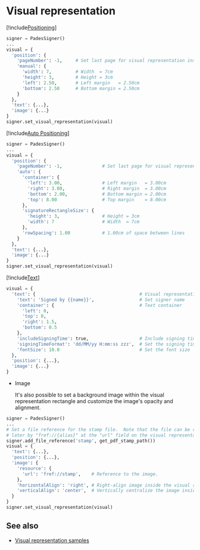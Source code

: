 ﻿# Visual representation

[!include[Positioning](../../../includes/visual-rep/positioning.md)]

```python
signer = PadesSigner()
...
visual = {
  'position': {
    'pageNumber': -1,     # Set last page for visual representation insertion
    'manual': {
      'width': 7,         # Width  = 7cm
      'height': 3,        # Height = 3cm
      'left': 2.50,       # Left margin   = 2.50cm
      'bottom': 2.50      # Bottom margin = 2.50cm
    }
  },
  'text': {...},
  'image': {...}
}
signer.set_visual_representation(visual)
```

[!include[Auto Positioning](../../../includes/visual-rep/auto-positioning.md)]

```python
signer = PadesSigner()
...
visual = {
  'position': {
    'pageNumber': -1,               # Set last page for visual representations insertion
    'auto': {
      'container': {
        'left': 3.00,               # Left margin   = 3.00cm
        'right': 3.00,              # Right margin  = 3.00cm
        'bottom': 2.00,             # Bottom margin = 2.00cm
        'top': 8.00                 # Top margin    = 8.00cm
      },
      'signatureRectangleSize': {
        'height': 3,                # Height = 3cm
        'width': 7                  # Width  = 7cm
      },
      'rowSpacing': 1.00            # 1.00cm of space between lines
    }
  },
  'text': {...},
  'image': {...}
}
signer.set_visual_representation(visual)
```

[!include[Text](../../../includes/visual-rep/text.md)]

```python
visual = {
  'text': {                                       # Visual representation text
    'text': 'Signed by {{name}}',                 # Set signer name
    'container': {                                # Text container
      'left': 0,
      'top': 0,
      'right': 1.5,
      'bottom': 0.5
    },
    'includeSigningTime': true,                   # Include signing time
    'signingTimeFormat': 'dd/MM/yy H:mm:ss zzz',  # Set the signing time format
    'fontSize': 10.0                              # Set the font size
  },
  'position': {...},
  'image': {...}
}
```

* Image

  It's also possible to set a background image within the visual representation rectangle and customize the image's opacity and alignment.

```python
signer = PadesSigner()
...
# Set a file reference for the stamp file.  Note that the file can be referenced
# later by "fref://{alias}" at the "url" field on the visual representation.
signer.add_file_reference('stamp', get_pdf_stamp_path())
visual = {
  'text': {...},
  'position': {...},
  'image': {
    'resource': {
      'url': 'fref://stamp',    # Reference to the image.
    },
    'horizontalAlign': 'right', # Right-align image inside the visual representation rectangle.
    'verticalAlign': 'center',  # Vertically centralize the image inside the visual representation rectangle.
  }
}
signer.set_visual_representation(visual)
```

## See also

* [Visual representation samples](samples.md)